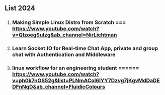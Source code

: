 ## List 2024

 1. ### Making Simple Linux Distro from Scratch          ===        https://www.youtube.com/watch?v=QlzoegSuIzg&ab_channel=NirLichtman

 2. ### Learn Socket.IO for Real-time Chat App, private and group chat with Authentication and Middleware

 3. ### linux workflow for an engineering student           ======      https://www.youtube.com/watch?v=ph0k7nOS52g&list=PLNmACol6lYY7Dzvg7jKgvMdDaDEDFnNqD&ab_channel=FluidicColours
